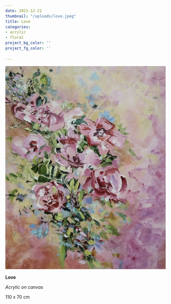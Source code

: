 ```yaml
---
date: 2021-12-21
thumbnail: "/uploads/love.jpeg"
title: Love
categories:
- acrylic
- floral
project_bg_color: ''
project_fg_color: ''

---
```

![](/uploads/love.jpeg)

**Love**

_Acrylic on canvas_

110 x 70 cm
